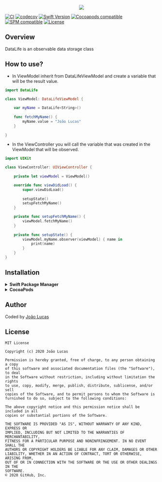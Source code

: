 <p align="center">
    <img src="https://github.com/joaolfp/DataLife/blob/master/logo/logo.png">
</p>

[![CI](https://github.com/heroesofcode/DataLife/actions/workflows/CI.yml/badge.svg)](https://github.com/heroesofcode/DataLife/actions/workflows/CI.yml)
[![codecov](https://codecov.io/gh/heroesofcode/DataLife/branch/master/graph/badge.svg?token=SCDPQL6N5N)](https://codecov.io/gh/heroesofcode/DataLife)
[![Swift Version](https://img.shields.io/badge/Swift-5.0.x-orange.svg)]()
[![Cocoapods compatible](https://img.shields.io/cocoapods/v/DataLife.svg)](https://cocoapods.org/pods/DataLife)
[![SPM compatible](https://img.shields.io/badge/SPM-compatible-brightgreen)](https://swift.org/package-manager)
[![License](https://img.shields.io/github/license/joaolfp/ViewState.svg)](https://github.com/joaolfp/DataLife/blob/master/LICENSE)

## Overview

DataLife is an observable data storage class

## How to use?

- In ViewModel inherit from DataLifeViewModel and create a variable that will be the result value.

```swift
import DataLife

class ViewModel: DataLifeViewModel {
    
    var myName = DataLife<String>()
    
    func fetchMyName() {
        myName.value = "João Lucas"
    }
    
}
```
- In the ViewController you will call the variable that was created in the ViewModel that will be observed.

``` swift
import UIKit

class ViewController: UIViewController {
    
    private let viewModel = ViewModel()

    override func viewDidLoad() {
        super.viewDidLoad()
        
        setupState()
        setupFetchMyName()
    }

    private func setupFetchMyName() {
        viewModel.fetchMyName()
    }
    
    private func setupState() {
        viewModel.myName.observer(viewModel) { name in
            print(name)
        }
    }
}
```

## Installation

<details>
  <summary><strong>Swift Package Manager</strong></summary>
    
```swift
import DataLife
```

```swift
dependencies: [
    .package(url: "https://github.com/joaolfp/DataLife.git", .upToNextMajor(from: "1.0.4"))
]
```
</details>

<details>
  <summary><strong>CocoaPods</strong></summary>

```swift
import DataLife
```

```ruby
target '<Your Target Name>' do
  pod 'DataLife'
end
```

```bash
$ pod install
```
</details>
    
## Author
Coded by [João Lucas](https://github.com/joaolfp)

## License

```
MIT License

Copyright (c) 2020 João Lucas

Permission is hereby granted, free of charge, to any person obtaining a copy
of this software and associated documentation files (the "Software"), to deal
in the Software without restriction, including without limitation the rights
to use, copy, modify, merge, publish, distribute, sublicense, and/or sell
copies of the Software, and to permit persons to whom the Software is
furnished to do so, subject to the following conditions:

The above copyright notice and this permission notice shall be included in all
copies or substantial portions of the Software.

THE SOFTWARE IS PROVIDED "AS IS", WITHOUT WARRANTY OF ANY KIND, EXPRESS OR
IMPLIED, INCLUDING BUT NOT LIMITED TO THE WARRANTIES OF MERCHANTABILITY,
FITNESS FOR A PARTICULAR PURPOSE AND NONINFRINGEMENT. IN NO EVENT SHALL THE
AUTHORS OR COPYRIGHT HOLDERS BE LIABLE FOR ANY CLAIM, DAMAGES OR OTHER
LIABILITY, WHETHER IN AN ACTION OF CONTRACT, TORT OR OTHERWISE, ARISING FROM,
OUT OF OR IN CONNECTION WITH THE SOFTWARE OR THE USE OR OTHER DEALINGS IN THE
SOFTWARE.
© 2020 GitHub, Inc.
```
